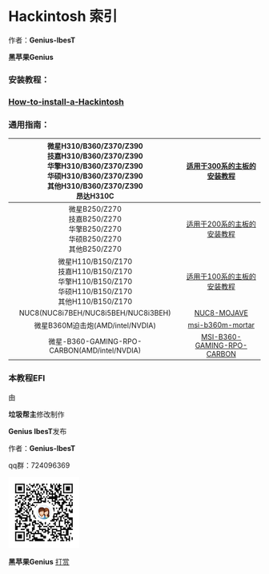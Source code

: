 # Hackintosh 索引

作者：**Genius-lbesT**

**黑苹果Genius**

### 安装教程：

### [How-to-install-a-Hackintosh](https://github.com/Lubibest/How-to-install-a-Hackintosh)

### 通用指南：

| 微星H310/B360/Z370/Z390 <br />技嘉H310/B360/Z370/Z390 <br />华擎H310/B360/Z370/Z390<br />华硕H310/B360/Z370/Z390<br />其他H310/B360/Z370/Z390<br />昂达H310C | [适用于300系的主板的安装教程](https://github.com/Lubibest/300-series-hackintosh-mojave) |
| :----------------------------------------------------------: | :----------------------------------------------------------: |
| 微星B250/Z270<br />技嘉B250/Z270<br />华擎B250/Z270<br />华硕B250/Z270<br />其他B250/Z270 | [适用于200系的主板的安装教程](https://github.com/Lubibest/200-series-hackintosh-mojave) |
| 微星H110/B150/Z170<br />技嘉H110/B150/Z170<br />华擎H110/B150/Z170<br />华硕H110/B150/Z170<br />其他H110/B150/Z170 | [适用于100系的主板的安装教程](https://github.com/Lubibest/100-series-hackintosh-mojave) |
|             NUC8(NUC8i7BEH/NUC8i5BEH/NUC8i3BEH)              |    [NUC8-MOJAVE](https://github.com/Lubibest/NUC8-MOJAVE)    |
|               微星B360M迫击炮(AMD/intel/NVDIA)               | [msi-b360m-mortar](https://github.com/Lubibest/MSI-B360M-MORTAR) |
|         微星-B360-GAMING-RPO-CARBON(AMD/intel/NVDIA)         | [MSI-B360-GAMING-RPO-CARBON](https://github.com/Lubibest/MSI-B360-GAMING-RPO-CARBON) |

### 本教程EFI

由

**垃圾帮主**修改制作

**Genius lbesT**发布

作者：**Genius-lbesT**

qq群：724096369

![](https://github.com/Lubibest/Hackintosh/blob/master/JPG/QQ.png)

 **黑苹果Genius**   [打赏](https://github.com/Lubibest/About-Genius-lbesT)


